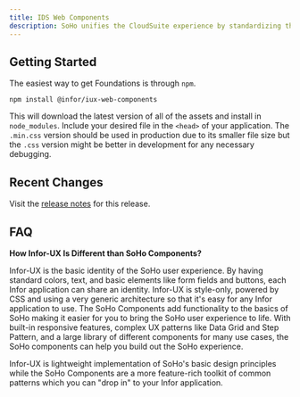```yaml
---
title: IDS Web Components
description: SoHo unifies the CloudSuite experience by standardizing the universal design elements like colors, text, and buttons. Infor-UX is a simple CSS library to help implement SoHo design principles with easy-to-follow and easy-to-implement rules and code.
---
```


## Getting Started

The easiest way to get Foundations is through `npm`.

```
npm install @infor/iux-web-components
```

This will download the latest version of all of the assets and install in `node_modules`. Include your desired file in the `<head>` of your application. The `.min.css` version should be used in production due to its smaller file size but the `.css` version might be better in development for any necessary debugging.

## Recent Changes

Visit the [release notes](./release-notes.html) for this release.

## FAQ

**How Infor-UX Is Different than SoHo Components?**

Infor-UX is the basic identity of the SoHo user experience. By having standard colors, text, and basic elements like form fields and buttons, each Infor application can share an identity. Infor-UX is style-only, powered by CSS and using a very generic architecture so that it's easy for any Infor application to use. The SoHo Components add functionality to the basics of SoHo making it easier for you to bring the SoHo user experience to life. With built-in responsive features, complex UX patterns like Data Grid and Step Pattern, and a large library of different components for many use cases, the SoHo components can help you build out the SoHo experience.

Infor-UX is lightweight implementation of SoHo's basic design principles while the SoHo Components are a more feature-rich toolkit of common patterns which you can "drop in" to your Infor application.
